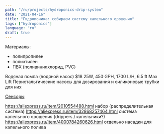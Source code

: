 ```yaml
---
path: "/ru/projects/hydroponics-drip-system"
date: "2021-04-16"
title: "Гидропоника: собираем систему капельного орошения"
tags: ["hydroponics"]
language: "ru"
draft: true
---
```


Материалы:

- полипропилен
- полиэтилен
- ПВХ (поливинилхлорид, PVC)

Водяная помпа (водяной насос) $18 25W, 450 GPH, 1700 L/H, 6.5 ft Max Lift
Перистальтические насосы для дозирования и силиконовые трубки для них

[Сенсоры](/ru/projects/hydroponics-sensors)


https://aliexpress.ru/item/2010554488.html набор (распределительная система)
https://aliexpress.ru/item/32868257464.html система капельного орошения (drippers / капельники?)
https://aliexpress.ru/item/4000784260626.html отдельно насадки для капельного полива